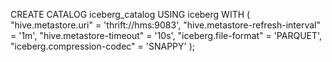 CREATE CATALOG iceberg_catalog USING iceberg
WITH (
    "hive.metastore.uri" = 'thrift://hms:9083',
    "hive.metastore-refresh-interval" = '1m',
    "hive.metastore-timeout" = '10s',
    "iceberg.file-format" = 'PARQUET',
    "iceberg.compression-codec" = 'SNAPPY'
);